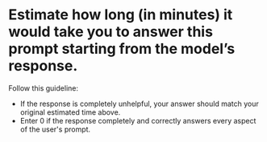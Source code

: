 # Estimate how long (in minutes) it would take you to answer this prompt starting from the model’s response.

Follow this guideline:

- If the response is completely unhelpful, your answer should match your original estimated time above.
- Enter 0 if the response completely and correctly answers every aspect of the user's prompt.
